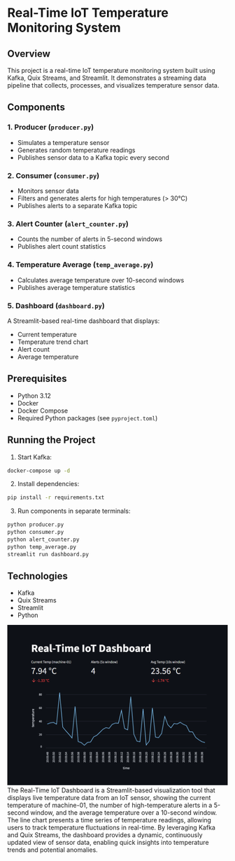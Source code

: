 # Real-Time IoT Temperature Monitoring System

## Overview
This project is a real-time IoT temperature monitoring system built using Kafka, Quix Streams, and Streamlit. It demonstrates a streaming data pipeline that collects, processes, and visualizes temperature sensor data.

## Components

### 1. Producer (`producer.py`)
- Simulates a temperature sensor
- Generates random temperature readings
- Publishes sensor data to a Kafka topic every second

### 2. Consumer (`consumer.py`)
- Monitors sensor data
- Filters and generates alerts for high temperatures (> 30°C)
- Publishes alerts to a separate Kafka topic

### 3. Alert Counter (`alert_counter.py`)
- Counts the number of alerts in 5-second windows
- Publishes alert count statistics

### 4. Temperature Average (`temp_average.py`)
- Calculates average temperature over 10-second windows
- Publishes average temperature statistics

### 5. Dashboard (`dashboard.py`)
A Streamlit-based real-time dashboard that displays:
- Current temperature
- Temperature trend chart
- Alert count
- Average temperature

## Prerequisites
- Python 3.12
- Docker
- Docker Compose
- Required Python packages (see `pyproject.toml`)

## Running the Project
1. Start Kafka:
```bash
docker-compose up -d
```

2. Install dependencies:
```bash
pip install -r requirements.txt
```

3. Run components in separate terminals:
```bash
python producer.py
python consumer.py
python alert_counter.py
python temp_average.py
streamlit run dashboard.py
```

## Technologies
- Kafka
- Quix Streams
- Streamlit
- Python

![Dashboard Screenshot](dashboard_sc.png)
The Real-Time IoT Dashboard is a Streamlit-based visualization tool that displays live temperature data from an IoT sensor, showing the current temperature of machine-01, the number of high-temperature alerts in a 5-second window, and the average temperature over a 10-second window. The line chart presents a time series of temperature readings, allowing users to track temperature fluctuations in real-time. By leveraging Kafka and Quix Streams, the dashboard provides a dynamic, continuously updated view of sensor data, enabling quick insights into temperature trends and potential anomalies.
